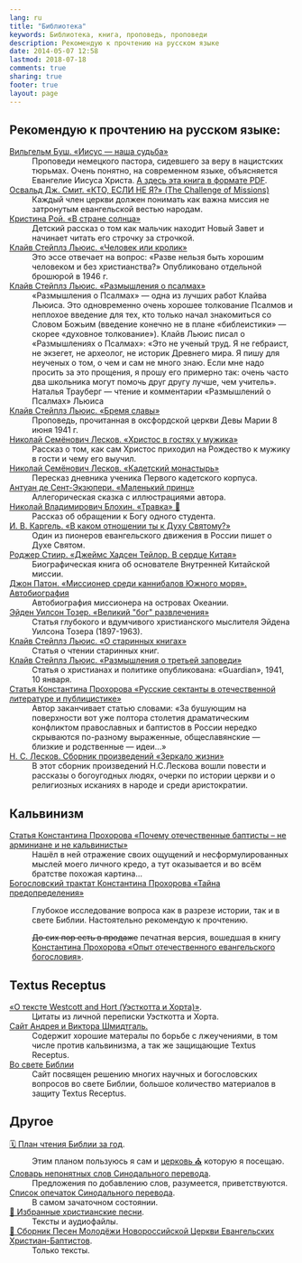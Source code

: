 ```yaml
---
lang: ru
title: "Библиотека"
keywords: Библиотека, книга, проповедь, проповеди
description: Рекомендую к прочтению на русском языке
date: 2014-05-07 12:58
lastmod: 2018-07-18
comments: true
sharing: true
footer: true
layout: page
---
```


## Рекомендую к прочтению на русском языке:

<dl>
<dt><a href="{{ "/Jesus-our-destiny/" | relative_url }}">Вильгельм Буш. «Иисус — наша судьба»</a></dt>
<dd>Проповеди немецкого пастора, сидевшего за веру в нацистских тюрьмах. Очень понятно, на современном языке, объясняется Евангелие Иисуса Христа. <a href="{{ "/assets/doc/Jesus_Our_Destiny.pdf" | relative_url }}">А здесь эта книга в формате PDF</a>.</dd>
<dt><a href="{{ "/assets/doc/The_Challenge_of_Missions.pdf" | relative_url }}">Освальд Дж. Смит. «КТО, ЕСЛИ НЕ Я?» (The Challenge of Missions)</a></dt>
<dd>Каждый член церкви должен понимать как важна миссия не затронутым евангельской вестью народам.</dd>
<dt><a href="{{ "/in-the-land-of-sun/" | relative_url }}">Кристина Рой. «В стране солнца»</a></dt>
<dd>Детский рассказ о том как мальчик находит Новый Завет и начинает читать его строчку за строчкой.</dd>
<dt><a href="{{ "/Man-or-Rabbit/" | relative_url }}">Клайв Стейплз Льюис. «Человек или кролик»</a></dt>
<dd>Это эссе отвечает на вопрос: «Разве нельзя быть хорошим человеком и без христианства?» Опубликовано отдельной брошюрой в 1946 г.</dd>
<dt><a href="{{ "/Reflections-on-the-Psalms/" | relative_url }}">Клайв Стейплз Льюис. «Размышления о псалмах»</a></dt>
<dd>«Размышления о Псалмах» — одна из лучших работ Клайва Льюиса. Это одновременно очень хорошее толкование Псалмов и неплохое введение для тех, кто только начал знакомиться со Словом Божьим (введение конечно не в плане «библеистики» — скорее «духовное толкование»). Клайв Льюис писал о «Размышлениях о Псалмах»: «Это не ученый труд. Я не гебраист, не экзегет, не археолог, не историк Древнего мира. Я пишу для неученых о том, о чем и сам не много знаю. Если мне надо просить за это прощения, я прошу его примерно так: очень часто два школьника могут помочь друг другу лучше, чем учитель». Наталья Трауберг — чтение и комментарии «Размышлений о Псалмах» Льюиса</dd>
<dt><a href="{{ "/the-weight-of-glory/" | relative_url }}">Клайв Стейплз Льюис. «Бремя славы»</a></dt>
<dd>Проповедь, прочитанная в оксфордской церкви Девы Марии 8 июня 1941 г.</dd>
<dt><a href="{{ "/Christ-visiting-man/" | relative_url }}">Николай Семёнович Лесков. «Христос в гостях у мужика»</a></dt>
<dd>Рассказ о том, как сам Христос приходил на Рождество к мужику в гости и чему его выучил.</dd>
<dt><a href="{{ "/Cadet-Monastery/" | relative_url }}">Николай Семёнович Лесков. «Кадетский монастырь»</a></dt>
<dd>Пересказ дневника ученика Первого кадетского корпуса.</dd>
<dt><a href="{{ "/Le-Petit-Prince/" | relative_url }}">Антуан де Сент-Экзюпери. «Маленький принц»</a></dt>
<dd>Аллегорическая сказка с иллюстрациями автора.</dd>
<dt><a href="https://proza.ru/2005/12/26-82">Николай Владимирович Блохин. «Травка» 🌱</a></dt>
<dd>Рассказ об обращении к Богу одного студента.</dd>
<dt><a href="{{ "/what-is-your-relationship-to-the-Holy-Ghost/" | relative_url }}">И. В. Каргель. «В каком отношении ты к Духу Святому?»</a></dt>
<dd>Один из пионеров евангельского движения в России пишет о Духе Святом.</dd>
<dt><a href="{{ "/assets/doc/James_Hudson_Taylor.pdf" | relative_url }}">Роджер Стиир. «Джеймс Хадсен Тейлор. В сердце Китая»</a></dt>
<dd>Биографическая книга об основателе Внутренней Китайской миссии.</dd>
<dt><a href="{{ "/assets/doc/John_Gibson_Paton.pdf" | relative_url }}">Джон Патон. «Миссионер среди каннибалов Южного моря». Автобиография</a></dt>
<dd>Автобиография миссионера на островах Океании.</dd>
<dt><a href="{{ "/the-great-god-entertainment/" | relative_url }}">Эйден Уилсон Тозер. «Великий "бог" развлечения»</a></dt>
<dd>Статья глубокого и вдумчивого христианского мыслителя Эйдена Уилсона Тозера (1897-1963).</dd>
<dt><a href="{{ "/on-the-reading-of-old-books/" | relative_url }}">Клайв Стейплз Льюис. «О старинных книгах»</a></dt>
<dd>Статья о чтении старинных книг.</dd>
<dt><a href="{{ "/meditation-on-the-third-commandment/" | relative_url }}">Клайв Стейплз Льюис. «Размышления о третьей заповеди»</a></dt>
<dd>Статья о христианах и политике опубликована: «Guardian», 1941, 10 января.</dd>
<dt><a href="{{ "/assets/doc/Prokhorov-Russian_Sectants.pdf" | relative_url }}">Статья Константина Прохорова «Русские сектанты в отечественной литературе и публицистике»</a></dt>
<dd>Автор заканчивает статью словами: «За бушующим на поверхности вот уже полтора столетия драматическим конфликтом православных и баптистов в России нередко скрываются по-разному выраженные, общеславянские — близкие и родственные — идеи...»</dd>
<dt><a href="{{ "/mirror-of-life/" | relative_url }}">Н. С. Лесков. Сборник произведений «Зеркало жизни»</a></dt>
<dd>В этот сборник произведений Н.С.Лескова вошли повести и рассказы о богоугодных людях, очерки по истории церкви и о религиозных исканиях в народе и среди аристократии.</dd>
</dl>

## Кальвинизм

<dl>
<dt><a href="{{ "/russian-baptism-arminianism-calvinism/" | relative_url }}">Статья Константина Прохорова «Почему отечественные баптисты – не арминиане и не кальвинисты»</a></dt>
<dd>Нашёл в ней отражение своих ощущений и несформулированных мыслей моего личного кредо, а тут оказывается и во всём братстве похожая картина...</dd>
<dt><a href="http://www.rusbaptist.stunda.org/dop/tajnapredopred.pdf" target="_blank">Богословский трактат Константина Прохорова «Тайна предопределения»</a></dt>
<dd><p>Глубокое исследование вопроса как в разрезе истории, так и в свете Библии. Настоятельно рекомендую к прочтению.</p><p><del>До сих пор есть в продаже</del> печатная версия, вошедшая в книгу <a href="https://slovo.net.ru/book/54672" target="_blank">Константина Прохорова «Опыт отечественного евангельского богословия»</a>.</p></dd>
</dl>

## Textus Receptus

<dl>
<dt><a href="{{ "/Westcott-and-Hort/" | relative_url }}">«О тексте Westcott and Hort (Уэсткотта и Хорта)»</a>.</dt>
<dd>Цитаты из личной переписки Уэсткотта и Хорта.</dd>
<dt><a href="http://zdrawoe-uchenie-hristowo.net/ru/" target="_blank">Сайт Андрея и Виктора Шмидтгаль.</a></dt>
<dd>Содержит хорошие матералы по борьбе с лжеучениями, в том числе против кальвинизма, а так же защищающие Textus Receptus.</dd>
<dt><a href="http://everbible.com/" target="_blank">Во свете Библии</a></dt>
<dd>Сайт посвящен решению многих научных и богословских вопросов во свете Библии, большое количество материалов в защиту Textus Receptus.</dd>
</dl>

## Другое

<dl>
<dt><a href="https://novchurch.github.io/plan/">🗓 План чтения Библии за год</a>.</dt>
<dd>Этим планом пользуюсь я сам и <a href="{{ site.links.church }}" title="Новороссийская церковь
Евангельских Христиан Баптистов">церковь ⛪</a> которую я посещаю.</dd>
<dt><a href="{{ "/dictionary/" | relative_url }}">Словарь непонятных слов Синодального перевода</a>.</dt>
<dd>Предложения по добавлению слов, разумеется, приветствуются.</dd>
<dt><a href="{{ "/typos/" | relative_url }}">Список опечаток Синодального перевода</a>.</dt>
<dd>В самом зачаточном состоянии.</dd>
<dt><a href="https://songs.rigovanov.ru">🎼 Избранные христианские песни</a>.</dt>
<dd>Тексты и аудиофайлы.</dd>
<dt><a href="https://novchurch.github.io/songs/">🎼 Сборник Песен Молодёжи Новороссийской Церкви Евангельских Христиан-Баптистов</a>.</dt>
<dd>Только тексты.</dd>
</dl>
